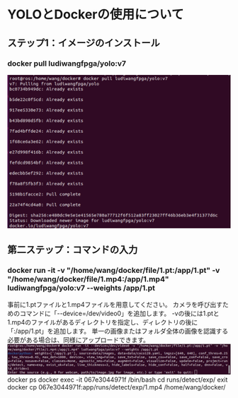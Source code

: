 # YOLOとDockerの使用について

## ステップ1：イメージのインストール

### docker pull ludiwangfpga/yolo:v7
![image](https://github.com/ludiwangfpga/ludiwangfpga/blob/main/%E5%9B%BE%E7%89%871.png#w30)

## 第二ステップ：コマンドの入力

### docker run -it  -v "/home/wang/docker/file/1.pt:/app/1.pt" -v "/home/wang/docker/file/1.mp4:/app/1.mp4" ludiwangfpga/yolo:v7 --weights /app/1.pt

事前に1.ptファイルと1.mp4ファイルを用意してください。
カメラを呼び出すためのコマンドに「--device=/dev/video0」を追加します。
-vの後には1.ptと1.mp4のファイルがあるディレクトリを指定し、ディレクトリの後に「:/app/1.pt」を追加します。
単一の画像またはフォルダ全体の画像を認識する必要がある場合は、同様にアップロードできます。
![image](https://github.com/ludiwangfpga/ludiwangfpga/blob/main/%E5%9B%BE%E7%89%872.png)
docker ps
docker exec -it 067e3044971f /bin/bash
cd runs/detect/exp/
exit
docker cp 067e3044971f:app/runs/detect/exp/1.mp4 /home/wang/docker/


